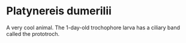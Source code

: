 # Platynereis dumerilii

A very cool animal. The 1-day-old trochophore larva has a ciliary band called the prototroch.
